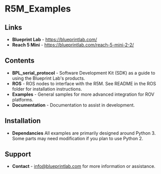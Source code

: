 # R5M_Examples

Links
--------------
* **Blueprint Lab** - https://blueprintlab.com/
* **Reach 5 Mini** - https://blueprintlab.com/reach-5-mini-2-2/

Contents
--------------
* **BPL_serial_protocol** - Software Development Kit (SDK) as a guide to using the Blueprint Lab's products.
* **ROS** - ROS nodes to interface with the R5M. See README in the ROS folder for installation instructions.
* **Examples** - General samples for more advanced integration for ROV platforms.
* **Documentation** - Documentation to assist in development.

Installation
--------------
* **Dependancies**
All examples are primarily designed around Python 3. Some parts may need modification if you plan to use Python 2.

Support
--------------
* **Contact** - info@blueprintlab.com for more information or assistance.
